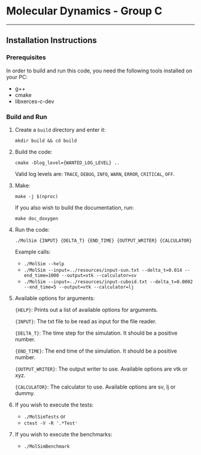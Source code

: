 # Molecular Dynamics - Group C

---

## Installation Instructions

### Prerequisites

In order to build and run this code, you need the following tools installed on your PC:

- g++
- cmake
- libxerces-c-dev

### Build and Run

1. Create a `build` directory and enter it:

   `mkdir build && cd build`

2. Build the code:

   `cmake -Dlog_level={WANTED_LOG_LEVEL} ..`

   Valid log levels are: `TRACE`, `DEBUG`, `INFO`, `WARN`, `ERROR`, `CRITICAL`, `OFF`.

3. Make:

   `make -j $(nproc)`

   If you also wish to build the documentation, run:

   `make doc_doxygen`

4. Run the code:

   `./MolSim {INPUT} {DELTA_T} {END_TIME} {OUTPUT_WRITER} {CALCULATOR}`

   Example calls: 
      - `./MolSim --help`
      - `./MolSim --input=../resources/input-sun.txt --delta_t=0.014 --end_time=1000 --output=vtk --calculator=sv`
      - `./MolSim --input=../resources/input-cuboid.txt --delta_t=0.0002 --end_time=5 --output=vtk --calculator=lj`

5. Available options for arguments:

   `{HELP}`: Prints out a list of available options for arguments.

   `{INPUT}`: The txt file to be read as input for the file reader.

   `{DELTA_T}`: The time step for the simulation. It should be a positive number.

   `{END_TIME}`: The end time of the simulation. It should be a positive number.

   `{OUTPUT_WRITER}`: The output writer to use. Available options are vtk or xyz.

   `{CALCULATOR}`: The calculator to use. Available options are sv, lj or dummy.

6. If you wish to execute the tests:
      - `./MolSimTests`
      or
      - `ctest -V -R '.*Test'`

7. If you wish to execute the benchmarks:
      - `./MolSimBenchmark`

